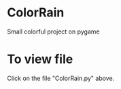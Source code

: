 # ColorRain
Small colorful project on pygame

# To view file
Click on the file "ColorRain.py" above.
